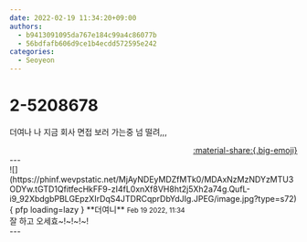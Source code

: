 ```yaml
---
date: 2022-02-19 11:34:20+09:00
authors:
  - b9413091095da767e184c99a4c86077b
  - 56bdfafb606d9ce1b4ecdd572595e242
categories:
  - Seoyeon
---
```


# 2-5208678

<div class="post-container" markdown="1">
<div class="content-container md-sidebar__scrollwrap" markdown="1">

더여나 나 지금 회사 면접 보러 가는중 넘 떨려,,,

</div>
</div>

<div style="text-align: right;" markdown="1">
<a href="https://weverse.io/fromis9/fanpost/2-5208678" style="text-align: right;">:material-share:{.big-emoji}</a>
</div>
---

<div class="comments-container md-sidebar__scrollwrap" markdown="1">
<div class="comment" markdown="1">
<div class='id-container' markdown="1">
![](https://phinf.wevpstatic.net/MjAyNDEyMDZfMTk0/MDAxNzMzNDYzMTU3ODYw.tGTD1QfitfecHkFF9-zI4fL0xnXf8VH8ht2j5Xh2a74g.QufL-i9_92XbdgbPBLGEpzXIrDqS4JTDRCqprDbYdJIg.JPEG/image.jpg?type=s72){ pfp loading=lazy }
**<span class="artist">더여니</span>** <small>Feb 19 2022, 11:34</small><br>
</div>
<div class='comment-body' markdown="1">
잘 하고 오세효~!~!~!~!
</div>
</div>
</div>
---
